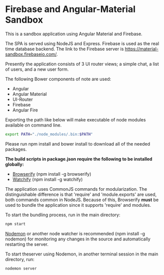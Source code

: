 # Firebase and Angular-Material Sandbox

This is a sandbox application using Angular Material and Firebase.

The SPA is served using NodeJS and Express. Firebase is used as the real time database backend. The link to the Firebase server is https://material-sandbox.firebaseio.com/.

Presently the application consists of 3 UI router views; a simple chat, a list of users, and a new user form.

The following Bower components of note are used:
 - Angular
 - Angular Material
 - UI-Router
 - Firebase
 - Angular Fire

Exporting the path like below will make executable of node modules available on command line. 
```bash
export PATH="./node_modules/.bin:$PATH"
```

Please run npm install and bower install to download all of the needed packages.

**The build scripts in package.json require the following to be installed globally:**
 - [Browserify][browserify] (npm install -g browserify)
 - [Watchify][watchify] (npm install -g watchify)

The application uses CommonJS commands for modularization. The distinguishable difference is that 'require' and 'module.exports' are used, both commands common in NodeJS. Because of this, Browserify **must** be used to bundle the application since it supports 'require' and modules.

To start the bundling process, run in the main directory:
```bash
npm start
```

[Nodemon][nodemon] or another node watcher is recommended (npm install -g nodemon) for monitoring any changes in the source and automatically restarting the server.

To start theserver using Nodemon, in another terminal session in the main directory, run:
```bash
nodemon server
```

[nodemon]: http://nodemon.io/
[browserify]: http://browserify.org/
[watchify]: https://www.npmjs.com/package/watchify

